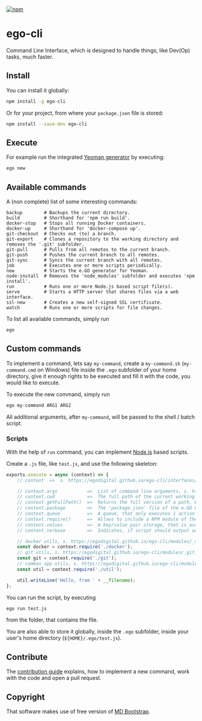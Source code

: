 [![npm](https://img.shields.io/npm/v/ego-cli.svg)](https://www.npmjs.com/package/ego-cli)

# ego-cli

Command Line Interface, which is designed to handle things, like Dev(Op) tasks, much faster.

## Install

You can install it globally:

```bash
npm install -g ego-cli
```

Or for your project, from where your `package.json` file is stored:

```bash
npm install --save-dev ego-cli
```

## Execute

For example run the integrated [Yeoman generator](https://github.com/egodigital/generator-ego) by executing:

```bash
ego new
```

## Available commands

A (non complete) list of some interesting commands:

```
backup        # Backups the current directory.
build         # Shorthand for 'npm run build'.
docker-stop   # Stops all running Docker containers.
docker-up     # Shorthand for 'docker-compose up'.
git-checkout  # Checks out (to) a branch.
git-export    # Clones a repository to the working directory and removes the '.git' subfolder.
git-pull      # Pulls from all remotes to the current branch.
git-push      # Pushes the current branch to all remotes.
git-sync      # Syncs the current branch with all remotes.
job           # Executes one or more scripts periodically.
new           # Starts the e.GO generator for Yeoman.
node-install  # Removes the 'node_modules' subfolder and executes 'npm install'.
run           # Runs one or more Node.js based script file(s).
serve         # Starts a HTTP server that shares files via a web interface.
ssl-new       # Creates a new self-signed SSL certificate.
watch         # Runs one or more scripts for file changes.
```

To list all available commands, simply run

```bash
ego
```

## Custom commands

To implement a command, lets say `my-command`, create a `my-command.sh` (`my-command.cmd` on Windows) file inside the `.ego` subfolder of your home directory, give it enough rights to be executed and fill it with the code, you would like to execute.

To execute the new command, simply run

```bash
ego my-command ARG1 ARG2
```

All additional arguments, after `my-command`, will be passed to the shell / batch script.

### Scripts

With the help of `run` command, you can implement [Node.js]() based scripts.

Create a `.js` file, like `test.js`, and use the following skeleton:

```javascript
exports.execute = async (context) => {
    // context  =>  s. https://egodigital.github.io/ego-cli/interfaces/_contracts_.commandexecutecontext.html

    // context.args           =>  List of command line arguments, s. https://www.npmjs.com/package/minimist
    // context.cwd            =>  The full path of the current working directory
    // context.getFullPath()  =>  Returns the full version of a path, based on the value of 'cwd'
    // context.package        =>  The 'package.json' file of the e.GO CLI
    // context.queue          =>  A queue, that only executes 1 action at the same time, s. https://www.npmjs.com/package/p-queue
    // context.require()      =>  Allows to include a NPM module of the e.GO CLI
    // context.values         =>  A key/value pair storage, that is available while the execution
    // context.verbose        =>  Indicates, if script should output additional information or not

    // docker utils, s. https://egodigital.github.io/ego-cli/modules/_docker_.html
    const docker = context.require('./docker');
    // git utils, s. https://egodigital.github.io/ego-cli/modules/_git_.html
    const git = context.require('./git');
    // common app utils, s. https://egodigital.github.io/ego-cli/modules/_util_.html
    const util = context.require('./util');

    util.writeLine('Hello, from ' + __filename);
};
```

You can run the script, by executing

```bash
ego run test.js
```

from the folder, that contains the file.

You are also able to store it globally, inside the `.ego` subfolder, inside your user's home directory (`${HOME}/.ego/test.js`).

## Contribute

The [contribution guide](./CONTRIBUTE.md) explains, how to implement a new command, work with the code and open a pull request.

## Copyright

That software makes use of free version of [MD Bootstrap](https://mdbootstrap.com/).
